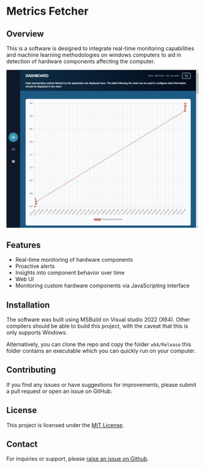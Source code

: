 # Metrics Fetcher

## Overview

This is a software is designed to integrate real-time monitoring capabilities and machine learning methodologies on windows computers to aid in detection of hardware components affecting the computer.

![image showing web ui](./webApp.png)

## Features

- Real-time monitoring of hardware components
- Proactive alerts
- Insights into component behavior over time
- Web UI
- Monitoring custom hardware components via JavaScripting interface

## Installation

The software was built using MSBuild on Visual studio 2022 (X64). Other compilers should be able to build this project, with the caveat that this is only supports Windows.

Alternatively, you can clone the repo and copy the folder `x64/Release` this folder contains an executable which you can quickly run on your computer.

## Contributing

If you find any issues or have suggestions for improvements, please submit a pull request or open an issue on GitHub.

## License

This project is licensed under the [MIT License](./LICENSE).

## Contact

For inquiries or support, please [raise an issue on Github](https://github.com/eikcalb/metricsfetcher/issues/new).

